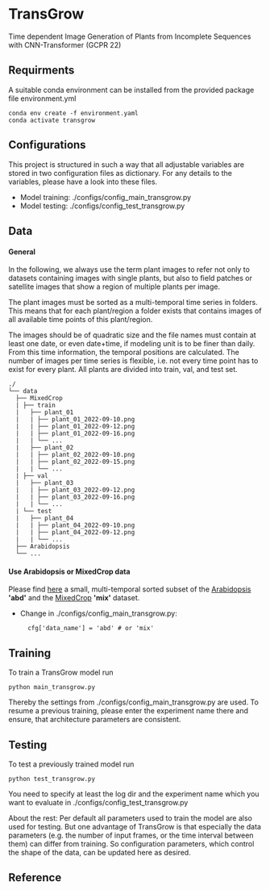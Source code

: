 # TransGrow

Time dependent Image Generation of Plants from Incomplete Sequences with CNN-Transformer (GCPR 22)

## Requirments

A suitable conda environment can be installed from the provided package file environment.yml

    conda env create -f environment.yaml
    conda activate transgrow

## Configurations

This project is structured in such a way that all adjustable variables are stored in two configuration files as dictionary.
For any details to the variables, please have a look into these files.

- Model training: ./configs/config_main_transgrow.py
- Model testing: ./configs/config_test_transgrow.py


## Data

#### General

In the following, we always use the term plant images to refer not only to datasets containing images with single plants, but also to field patches or satellite images that show a region of multiple plants per image.

The plant images must be sorted as a multi-temporal time series in folders. This means that for each plant/region a folder exists that contains images of all available time points of this plant/region. 

The images should be of quadratic size and the file names must contain at least one date, or even date+time, if modeling unit is to be finer than daily. From this time information, the temporal positions are calculated. 
The number of images per time series is flexible, i.e. not every time point has to exist for every plant. 
All plants are divided into train, val, and test set.

    ./
    └── data
      ├── MixedCrop  
      | ├── train
      |   ├── plant_01
      |   | ├── plant_01_2022-09-10.png
      |   | ├── plant_01_2022-09-12.png
      |   | ├── plant_01_2022-09-16.png
      |   | └── ...
      |   ├── plant_02
      |   | ├── plant_02_2022-09-10.png
      |   | ├── plant_02_2022-09-15.png
      |   | └── ...
      | ├── val
      |   ├── plant_03
      |   | ├── plant_03_2022-09-12.png
      |   | ├── plant_03_2022-09-16.png
      |   | └── ...      
      | └── test
      |   ├── plant_04
      |   | ├── plant_04_2022-09-10.png
      |   | ├── plant_04_2022-09-12.png
      |   | └── ...
      ├── Arabidopsis
      └── ...

#### Use Arabidopsis or MixedCrop data

Please find [here](https://uni-bonn.sciebo.de/s/Prq6Ga72sTErNXT) a small, multi-temporal sorted subset of the [Arabidopsis](https://doi.org/10.5281/zenodo.168158) **'abd'** and the [MixedCrop](https://phenoroam.phenorob.de/geonetwork/srv/eng/catalog.search#/home) **'mix'** dataset.

- Change in ./configs/config_main_transgrow.py:

        cfg['data_name'] = 'abd' # or 'mix'


## Training
To train a TransGrow model run 

    python main_transgrow.py

Thereby the settings from ./configs/config_main_transgrow.py are used.
To resume a previous training, please enter the experiment name there and ensure, that architecture parameters are consistent.

## Testing
To test a previously trained model run

    python test_transgrow.py
    
You need to specify at least the log dir and the experiment name which you want to evaluate in ./configs/config_test_transgrow.py 

About the rest: Per default all parameters used to train the model are also used for testing.
But one advantage of TransGrow is that especially the data parameters (e.g. the number of input frames, or the time interval between them) can differ from training. So configuration parameters, which control the shape of the data, can be updated here as desired.

## Reference


